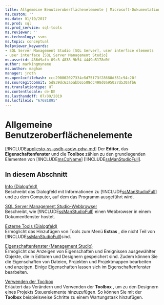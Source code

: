 ```yaml
---
title: Allgemeine Benutzeroberflächenelemente | Microsoft-Dokumentation
ms.custom: ''
ms.date: 01/19/2017
ms.prod: sql
ms.prod_service: sql-tools
ms.reviewer: ''
ms.technology: ssms
ms.topic: conceptual
helpviewer_keywords:
- SQL Server Management Studio [SQL Server], user interface elements
- user interface [SQL Server Management Studio]
ms.assetid: 436d9afb-09c3-4838-9b54-4449a5178d0f
author: markingmyname
ms.author: maghan
manager: jroth
ms.openlocfilehash: ccc290062027334e8d75f73f28680d351c94c20f
ms.sourcegitcommit: 5d839dc63a5abb65508dc498d0a95027d530afb6
ms.translationtype: HT
ms.contentlocale: de-DE
ms.lasthandoff: 07/09/2019
ms.locfileid: "67681895"
---
```

# <a name="general-user-interface-elements"></a>Allgemeine Benutzeroberflächenelemente
[!INCLUDE[appliesto-ss-asdb-asdw-pdw-md](../includes/appliesto-ss-asdb-asdw-pdw-md.md)]
Der **Editor**, das **Eigenschaftenfenster** und die **Toolbox** zählen zu den grundlegenden Elementen von [!INCLUDE[msCoName](../includes/msconame_md.md)] [!INCLUDE[ssManStudioFull](../includes/ssmanstudiofull-md.md)].  
  
## <a name="in-this-section"></a>In diesem Abschnitt  
[Info (Dialogfeld)](../ssms/about-dialog-box.md)  
Beschreibt das Dialogfeld mit Informationen zu [!INCLUDE[ssManStudioFull](../includes/ssmanstudiofull-md.md)] und zu dem Computer, auf dem das Programm ausgeführt wird.  
  
[SQL Server Management Studio-Webbrowser](../ssms/sql-server-management-studio-web-browser.md)  
Beschreibt, wie [!INCLUDE[ssManStudioFull](../includes/ssmanstudiofull-md.md)] einen Webbrowser in einem Dokumentfenster hostet.  
  
[Externe Tools (Dialogfeld)](../ssms/external-tools-dialog-box.md)  
Ermöglicht das Hinzufügen von Tools zum Menü **Extras** , die nicht Teil von [!INCLUDE[ssManStudioFull](../includes/ssmanstudiofull-md.md)]sind.  
  
[Eigenschaftenfenster &#40;Management Studio&#41;](../ssms/properties-window-management-studio.md)  
Ermöglicht das Anzeigen von Eigenschaften und Ereignissen ausgewählter Objekte, die in Editoren und Designern gespeichert sind. Zudem können Sie die Eigenschaften von Dateien, Projekten und Projektmappen bearbeiten und anzeigen. Einige Eigenschaften lassen sich im Eigenschaftenfenster bearbeiten.  
  
[Verwenden der Toolbox](../ssms/use-the-toolbox.md)  
Erläutert das Verändern und Verwenden der **Toolbox** , um zu den Designern eines Projekts Steuerelemente hinzuzufügen. So können Sie mit der **Toolbox** beispielsweise Schritte zu einem Wartungstask hinzufügen.  
  
